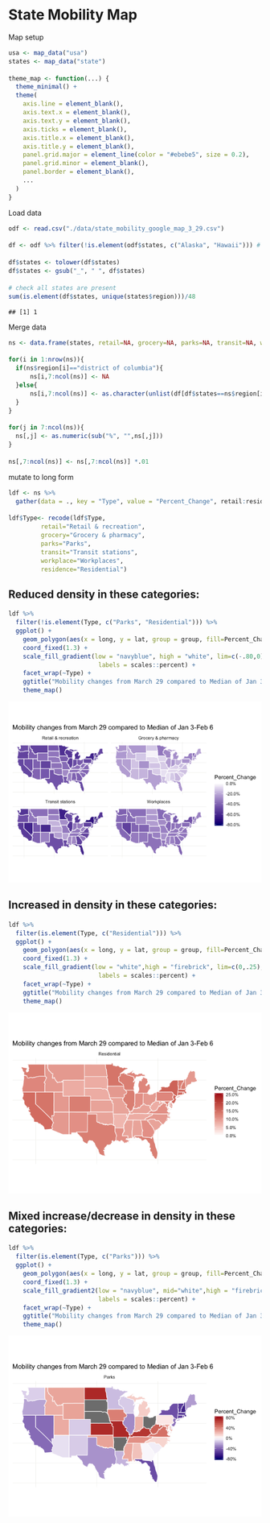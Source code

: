 State Mobility Map
================

Map setup

``` r
usa <- map_data("usa")
states <- map_data("state")

theme_map <- function(...) {
  theme_minimal() +
  theme(
    axis.line = element_blank(),
    axis.text.x = element_blank(),
    axis.text.y = element_blank(),
    axis.ticks = element_blank(),
    axis.title.x = element_blank(),
    axis.title.y = element_blank(),
    panel.grid.major = element_line(color = "#ebebe5", size = 0.2),
    panel.grid.minor = element_blank(),
    panel.border = element_blank(),
    ...
  )
}
```

Load data

``` r
odf <- read.csv("./data/state_mobility_google_map_3_29.csv")

df <- odf %>% filter(!is.element(odf$states, c("Alaska", "Hawaii"))) # take out alaska & hawaii just for mapping # also we don't have DC

df$states <- tolower(df$states)
df$states <- gsub("_", " ", df$states)

# check all states are present
sum(is.element(df$states, unique(states$region)))/48
```

    ## [1] 1

Merge data

``` r
ns <- data.frame(states, retail=NA, grocery=NA, parks=NA, transit=NA, workplace=NA, residence=NA)

for(i in 1:nrow(ns)){
  if(ns$region[i]=="district of columbia"){
      ns[i,7:ncol(ns)] <- NA
  }else{
      ns[i,7:ncol(ns)] <- as.character(unlist(df[df$states==ns$region[i],2:ncol(df)]))
  }
}

for(j in 7:ncol(ns)){
  ns[,j] <- as.numeric(sub("%", "",ns[,j]))
}

ns[,7:ncol(ns)] <- ns[,7:ncol(ns)] *.01
```

mutate to long form

``` r
ldf <- ns %>% 
  gather(data = ., key = "Type", value = "Percent_Change", retail:residence, factor_key = T)

ldf$Type<- recode(ldf$Type,
         retail="Retail & recreation", 
         grocery="Grocery & pharmacy",
         parks="Parks", 
         transit="Transit stations", 
         workplace="Workplaces", 
         residence="Residential")
```

## Reduced density in these categories:

``` r
ldf %>% 
  filter(!is.element(Type, c("Parks", "Residential"))) %>%
  ggplot() + 
    geom_polygon(aes(x = long, y = lat, group = group, fill=Percent_Change), color = "white") + 
    coord_fixed(1.3) +
    scale_fill_gradient(low = "navyblue", high = "white", lim=c(-.80,0),
                         labels = scales::percent) +
    facet_wrap(~Type) + 
    ggtitle("Mobility changes from March 29 compared to Median of Jan 3-Feb 6") +
    theme_map()
```

![](covid19_google_mobility_mapped_3_29_files/figure-gfm/reduce_map-1.png)<!-- -->

## Increased in density in these categories:

``` r
ldf %>% 
  filter(is.element(Type, c("Residential"))) %>%
  ggplot() + 
    geom_polygon(aes(x = long, y = lat, group = group, fill=Percent_Change), color = "white") + 
    coord_fixed(1.3) +
    scale_fill_gradient(low = "white",high = "firebrick", lim=c(0,.25),
                         labels = scales::percent) +
    facet_wrap(~Type) + 
    ggtitle("Mobility changes from March 29 compared to Median of Jan 3-Feb 6") +
    theme_map() 
```

![](covid19_google_mobility_mapped_3_29_files/figure-gfm/increasemap-1.png)<!-- -->

## Mixed increase/decrease in density in these categories:

``` r
ldf %>% 
  filter(is.element(Type, c("Parks"))) %>%
  ggplot() + 
    geom_polygon(aes(x = long, y = lat, group = group, fill=Percent_Change), color = "white") + 
    coord_fixed(1.3) +
    scale_fill_gradient2(low = "navyblue", mid="white",high = "firebrick", lim=c(-.80,.80),
                         labels = scales::percent) +
    facet_wrap(~Type) + 
    ggtitle("Mobility changes from March 29 compared to Median of Jan 3-Feb 6") +
    theme_map()
```

![](covid19_google_mobility_mapped_3_29_files/figure-gfm/mixmap-1.png)<!-- -->
